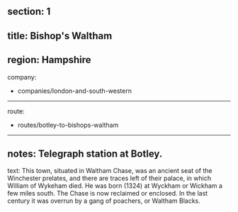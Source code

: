 ﻿section: 1
----
title: Bishop's Waltham
----
region: Hampshire
----
company:
- companies/london-and-south-western
----
route:
- routes/botley-to-bishops-waltham
----
notes: Telegraph station at Botley.
----
text: This town, situated in Waltham Chase, was an ancient seat of the Winchester prelates, and there are traces left of their palace, in which William of Wykeham died. He was born (1324) at Wyckham or Wickham a few miles south. The Chase is now reclaimed or enclosed. In the last century it was overrun by a gang of poachers, or Waltham Blacks.

